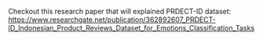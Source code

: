 Checkout this research paper that will explained PRDECT-ID dataset:
https://www.researchgate.net/publication/362892607_PRDECT-ID_Indonesian_Product_Reviews_Dataset_for_Emotions_Classification_Tasks
